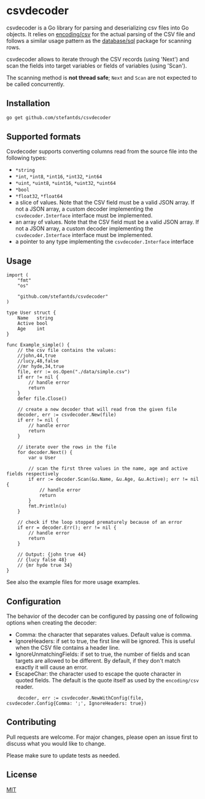 # csvdecoder

csvdecoder is a Go library for parsing and deserializing csv files into Go objects.
It relies on [encoding/csv](https://golang.org/pkg/encoding/csv/) for the actual parsing of the CSV file and follows a similar usage pattern as the [database/sql](https://golang.org/pkg/database/sql/) package for scanning rows.

csvdecoder allows to iterate through the CSV records (using 'Next') and scan the fields into target variables or fields of variables (using 'Scan').

The scanning method is **not thread safe**; `Next` and `Scan` are not expected to be called concurrently.

## Installation

```bash
go get github.com/stefantds/csvdecoder
```

## Supported formats

Csvdecoder supports converting columns read from the source file into the following types:
- `*string`
- `*int`, `*int8`, `*int16`, `*int32`, `*int64`
- `*uint`, `*uint8`, `*uint16`, `*uint32`, `*uint64`
- `*bool`
- `*float32`, `*float64`
- a slice of values. Note that the CSV field must be a valid JSON array. If not a JSON array, a custom decoder implementing the `csvdecoder.Interface` interface must be implemented.
- an array of values. Note that the CSV field must be a valid JSON array. If not a JSON array, a custom decoder implementing the `csvdecoder.Interface` interface must be implemented.
- a pointer to any type implementing the `csvdecoder.Interface` interface

## Usage

```golang
import (
	"fmt"
	"os"

	"github.com/stefantds/csvdecoder"
)

type User struct {
	Name   string
	Active bool
	Age    int
}

func Example_simple() {
	// the csv file contains the values:
	//john,44,true
	//lucy,48,false
	//mr hyde,34,true
	file, err := os.Open("./data/simple.csv")
	if err != nil {
		// handle error
		return
	}
	defer file.Close()

	// create a new decoder that will read from the given file
	decoder, err := csvdecoder.New(file)
	if err != nil {
		// handle error
		return
	}

	// iterate over the rows in the file
	for decoder.Next() {
		var u User

		// scan the first three values in the name, age and active fields respectively
		if err := decoder.Scan(&u.Name, &u.Age, &u.Active); err != nil {
			// handle error
			return
		}
		fmt.Println(u)
	}

	// check if the loop stopped prematurely because of an error
	if err = decoder.Err(); err != nil {
		// handle error
		return
	}

	// Output: {john true 44}
	// {lucy false 48}
	// {mr hyde true 34}
}
```

See also the example files for more usage examples.

## Configuration

The behavior of the decoder can be configured by passing one of following options when creating the decoder:
- Comma: the character that separates values. Default value is comma.
- IgnoreHeaders: if set to true, the first line will be ignored. This is useful when the CSV file contains a header line.
- IgnoreUnmatchingFields: if set to true, the number of fields and scan targets are allowed to be different. By default, if they don't match exactly it will cause an error.
- EscapeChar: the character used to escape the quote character in quoted fields. The default is the quote itself as used by the `encoding/csv` reader.

```golang
	decoder, err := csvdecoder.NewWithConfig(file, csvdecoder.Config{Comma: ';', IgnoreHeaders: true})
```

## Contributing

Pull requests are welcome. For major changes, please open an issue first to discuss what you would like to change.

Please make sure to update tests as needed.

## License

[MIT](https://choosealicense.com/licenses/mit/)
